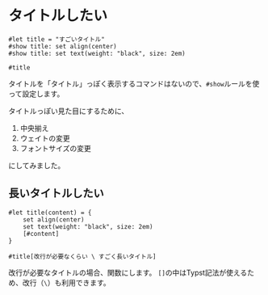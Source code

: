 # タイトルしたい

```typst
#let title = "すごいタイトル"
#show title: set align(center)
#show title: set text(weight: "black", size: 2em)

#title
```

タイトルを「タイトル」っぽく表示するコマンドはないので、``#show``ルールを使って設定します。

タイトルっぽい見た目にするために、

1. 中央揃え
2. ウェイトの変更
3. フォントサイズの変更

にしてみました。

## 長いタイトルしたい

```typst
#let title(content) = {
    set align(center)
    set text(weight: "black", size: 2em)
    [#content]
}

#title[改行が必要なくらい \ すごく長いタイトル]
```

改行が必要なタイトルの場合、関数にします。
``[]``の中はTypst記法が使えるため、改行（`\`）も利用できます。
